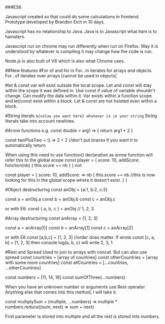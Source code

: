 ###ES6

Javascript created so that could do some calculations in frontend.
Prototype developed by Brandon Eich in 10 days.

Javascript has no relationship to Java. Java is to Javascript what ham is to hamsters.

Javascript run on chrome may run differently when run on Firefox. Way it is understood by whatever is compiling it may change how the code is run.

Node.js is also built of V8 which is also what Chrome uses.

##New features
#For of and for in
For...in iterates for arrays and objects.
For...of iterates over arrays [cannot be used in objects]


#let & const
var will exist outside the local scope. Let and const will stay within the scope it was defined in.
Use const if value of variable shouldn't change. Can modify the data within it.
Var exists within a function scope and let/const exist within a block. Let & const are not hoisted even within a block.

#String literals
`${value you want here} whatever is in your string`
String literals take into account newlines.

#Arrow functions
e.g. const double = arg1 => {
  return arg1 * 2
}

const twoPlusTwo = () => 2 + 2 //don't put braces if you want it to automatically return

When using this need to use function() declaration as arrow function will refer this to the global scope
const player = {
  score: 10,
  addScore: function(nb) {
    this.score += nb
  }
}
not

const player = {
  score: 10,
  addScore: => nb {
    this.score += nb //this is now looking for this in the global scope where it doesn't exist.
  }
}

#Object destructuring
const anObj = {a:1, b:2, c:3}

const a = anObj.a
const b = anObj.b
const c = anObj.c

or with E6:
const { a, b, c } = anObj // 1, 2, 3

#Array destructuring
const anArray = [1, 2, 3]

const a = anArray[0]
const b = anArray[1]
const c = anArray[2]

or with E6
const [a,b,c] = [1, 2, 3] //order does matter. If wrote const [c, a, b] = [1, 2, 3] then console log(a, b, c) will write 2, 3, 1

#Rest and Spread
Used to join to arrays with concat.
But can also use spread
const countries = [array of countries]
const otherCountries = [array with some more countries]
const allCountries = [...countries, ...otherCountries]

const numbers = [11, 14, 16]
const sumOfThree(...numbers)

When you have an unknown number or arguments use Rest operator
Anything else that comes into this method, I will take it.

const multiplySum = (multiple, ...numbers) =>
  multiple * numbers.reduce((sum, next) => sum + next)

First parameter is stored into multiple and all the rest is stored into numbers.